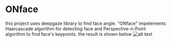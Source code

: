 # ONface
this project uses deepgaze library to find face angle.
"ONface" impelements Haarcascade algorithm for detecting face and Perspective-n-Point algorithm to find face's keypoints.
 the result is shown below
 ![alt text](https://github.com/javadseraj/head-position-estimation/blob/img/img1.png?raw=true)
